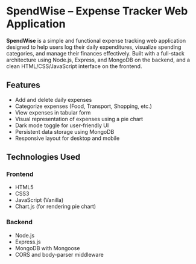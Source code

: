 # SpendWise – Expense Tracker Web Application

**SpendWise** is a simple and functional expense tracking web application designed to help users log their daily expenditures, visualize spending categories, and manage their finances effectively. Built with a full-stack architecture using Node.js, Express, and MongoDB on the backend, and a clean HTML/CSS/JavaScript interface on the frontend.

## Features

- Add and delete daily expenses
- Categorize expenses (Food, Transport, Shopping, etc.)
- View expenses in tabular form
- Visual representation of expenses using a pie chart
- Dark mode toggle for user-friendly UI
- Persistent data storage using MongoDB
- Responsive layout for desktop and mobile

## Technologies Used

### Frontend
- HTML5
- CSS3
- JavaScript (Vanilla)
- Chart.js (for rendering pie chart)

### Backend
- Node.js
- Express.js
- MongoDB with Mongoose
- CORS and body-parser middleware


